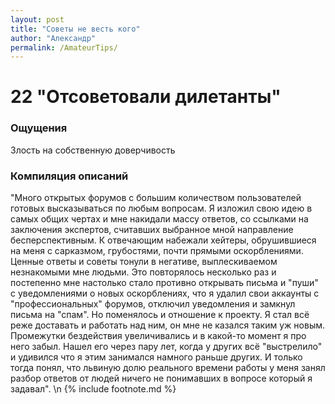 ```yaml
---
layout: post
title: "Советы не весть кого"
author: "Александр"
permalink: /AmateurTips/
---
```


# 22 "Отсоветовали дилетанты"

### Ощущения
Злость на собственную доверчивость

### Компиляция описаний
"Много открытых форумов с большим количеством пользователей готовых высказываться по любым вопросам. Я изложил свою  идею в самых общих чертах и мне накидали массу ответов, со ссылками на заключения экспертов, считавших выбранное мной направление бесперспективным. К отвечающим набежали хейтеры, обрушившиеся на меня с сарказмом, грубостями, почти прямыми оскорблениями. Ценные ответы и советы тонули в негативе, выплескиваемом незнакомыми мне людьми. Это повторялось несколько раз и постепенно мне настолько стало противно открывать письма и "пуши" с уведомлениями о новых оскорблениях, что я удалил свои аккаунты с "профессиональных" форумов, отключил уведомления и замкнул письма на "спам". Но поменялось и отношение к проекту. Я стал всё реже доставать и работать над ним, он мне не казался таким уж новым. Промежутки бездействия увеличивались и в какой-то момент я про него забыл. Нашел его через пару лет, когда у других всё "выстрелило" и удивился что я этим занимался намного раньше других. И только тогда понял, что львиную долю реального времени работы у меня занял разбор ответов от людей ничего не понимавших в вопросе который я задавал".
\n {% include footnote.md %}
